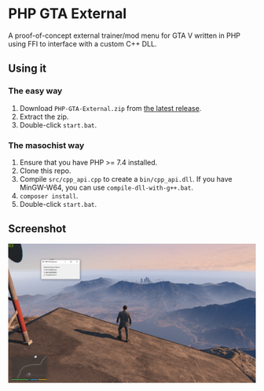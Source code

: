 # PHP GTA External

A proof-of-concept external trainer/mod menu for GTA V written in PHP using FFI to interface with a custom C++ DLL.

## Using it

### The easy way

1. Download `PHP-GTA-External.zip` from [the latest release](https://github.com/Sainan/PHP-GTA-External/releases).
2. Extract the zip.
3. Double-click `start.bat`.

### The masochist way

1. Ensure that you have PHP >= 7.4 installed.
2. Clone this repo.
3. Compile `src/cpp_api.cpp` to create a `bin/cpp_api.dll`. If you have MinGW-W64, you can use `compile-dll-with-g++.bat`.
4. `composer install`.
5. Double-click `start.bat`.

## Screenshot

![Screenshot](screenshot.png)
